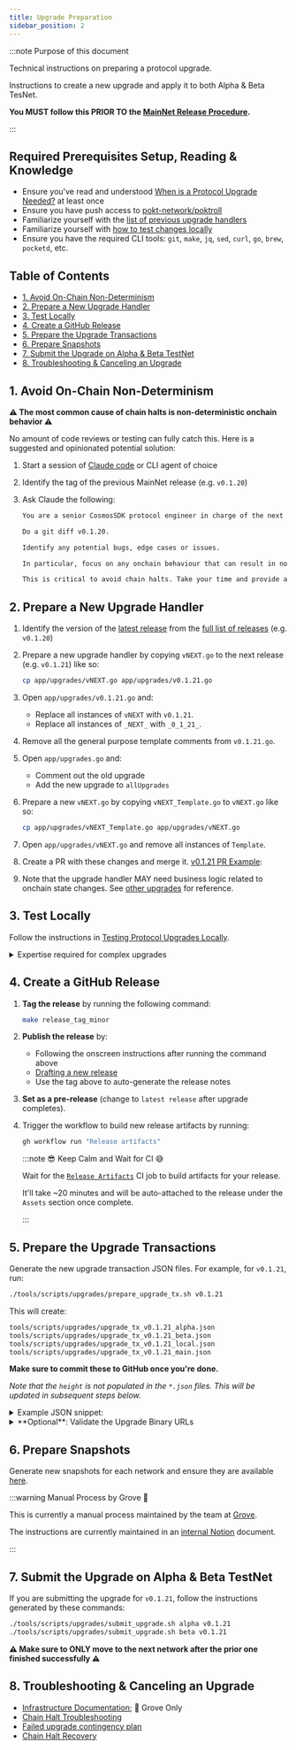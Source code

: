```yaml
---
title: Upgrade Preparation
sidebar_position: 2
---
```


:::note Purpose of this document

Technical instructions on preparing a protocol upgrade.

Instructions to create a new upgrade and apply it to both Alpha & Beta TesNet.

**You MUST follow this PRIOR TO the [MainNet Release Procedure](./3_mainnet_release_procedure.md).**

:::

## Required Prerequisites Setup, Reading & Knowledge <!-- omit in toc -->

- Ensure you've read and understood [When is a Protocol Upgrade Needed?](./1_upgrade_overview.md) at least once
- Ensure you have push access to [pokt-network/poktroll](https://github.com/pokt-network/poktroll)
- Familiarize yourself with the [list of previous upgrade handlers](https://github.com/pokt-network/poktroll/tree/main/app/upgrades)
- Familiarize yourself with [how to test changes locally](./4_localnet_upgrade_testing.md)
- Ensure you have the required CLI tools: `git`, `make`, `jq`, `sed`, `curl`, `go`, `brew`, `pocketd`, etc.

## Table of Contents <!-- omit in toc -->

- [1. Avoid On-Chain Non-Determinism](#1-avoid-on-chain-non-determinism)
- [2. Prepare a New Upgrade Handler](#2-prepare-a-new-upgrade-handler)
- [3. Test Locally](#3-test-locally)
- [4. Create a GitHub Release](#4-create-a-github-release)
- [5. Prepare the Upgrade Transactions](#5-prepare-the-upgrade-transactions)
- [6. Prepare Snapshots](#6-prepare-snapshots)
- [7. Submit the Upgrade on Alpha \& Beta TestNet](#7-submit-the-upgrade-on-alpha--beta-testnet)
- [8. Troubleshooting \& Canceling an Upgrade](#8-troubleshooting--canceling-an-upgrade)

## 1. Avoid On-Chain Non-Determinism

**⚠️ The most common cause of chain halts is non-deterministic onchain behavior ⚠️**

No amount of code reviews or testing can fully catch this. Here is a suggested and opinionated potential solution:

1. Start a session of [Claude code](https://www.anthropic.com/claude-code) or CLI agent of choice
2. Identify the tag of the previous MainNet release (e.g. `v0.1.20`)
3. Ask Claude the following:

   ```bash
   You are a senior CosmosSDK protocol engineer in charge of the next protocol upgrade.

   Do a git diff v0.1.20.

   Identify any potential bugs, edge cases or issues.

   In particular, focus on any onchain behaviour that can result in non-deterministic outcomes. For example, iterating a map without sorting the keys first.

   This is critical to avoid chain halts. Take your time and provide a comprehensive analysis.
   ```

## 2. Prepare a New Upgrade Handler

1. Identify the version of the [latest release](https://github.com/pokt-network/poktroll/releases/latest) from the [full list of releases](https://github.com/pokt-network/poktroll/releases) (e.g. `v0.1.20`)
2. Prepare a new upgrade handler by copying `vNEXT.go` to the next release (e.g. `v0.1.21`) like so:

   ```bash
   cp app/upgrades/vNEXT.go app/upgrades/v0.1.21.go
   ```

3. Open `app/upgrades/v0.1.21.go` and:
   - Replace all instances of `vNEXT` with `v0.1.21`.
   - Replace all instances of `_NEXT_` with `_0_1_21_`.
4. Remove all the general purpose template comments from `v0.1.21.go`.
5. Open `app/upgrades.go` and:

   - Comment out the old upgrade
   - Add the new upgrade to `allUpgrades`

6. Prepare a new `vNEXT.go` by copying `vNEXT_Template.go` to `vNEXT.go` like so:

   ```bash
   cp app/upgrades/vNEXT_Template.go app/upgrades/vNEXT.go
   ```

7. Open `app/upgrades/vNEXT.go` and remove all instances of `Template`.
8. Create a PR with these changes and merge it. [v0.1.21 PR Example](https://github.com/pokt-network/poktroll/pull/1520):
9. Note that the upgrade handler MAY need business logic related to onchain state changes. See [other upgrades](https://github.com/pokt-network/poktroll/tree/main/app/upgrades) for reference.

## 3. Test Locally

Follow the instructions in [Testing Protocol Upgrades Locally](4_localnet_upgrade_testing.md).

<details>
<summary>Expertise required for complex upgrades</summary>

⚠️ If your upgrade handle had complex business logic, you MUST test it locally to avoid a chain halt. ⚠️

Follow [Testing Protocol Upgrades](4_localnet_upgrade_testing.md) **BEFORE** submitting any transactions.

If you find an issue, you'll need to:

1. Delete the previous release
2. Delete the previous tag
3. Implement and merge in the fix
4. Prepare a new release
5. Regenerate the artifacts
6. Repeat the process above

This requires jumping back and forth between some of the steps on this page.

</details>

## 4. Create a GitHub Release

1. **Tag the release** by running the following command:

   ```bash
   make release_tag_minor
   ```

2. **Publish the release** by:

   - Following the onscreen instructions after running the command above
   - [Drafting a new release](https://github.com/pokt-network/poktroll/releases/new)
   - Use the tag above to auto-generate the release notes

3. **Set as a pre-release** (change to `latest release` after upgrade completes).
4. Trigger the workflow to build new release artifacts by running:

   ```bash
   gh workflow run "Release artifacts"
   ```

   :::note 😎 Keep Calm and Wait for CI 😅

   Wait for the [`Release Artifacts`](https://github.com/pokt-network/poktroll/actions/workflows/release-artifacts.yml) CI job to build artifacts for your release.

   It'll take ~20 minutes and will be auto-attached to the release under the `Assets` section once complete.

   :::

## 5. Prepare the Upgrade Transactions

Generate the new upgrade transaction JSON files. For example, for `v0.1.21`, run:

```bash
./tools/scripts/upgrades/prepare_upgrade_tx.sh v0.1.21
```

This will create:

```bash
tools/scripts/upgrades/upgrade_tx_v0.1.21_alpha.json
tools/scripts/upgrades/upgrade_tx_v0.1.21_beta.json
tools/scripts/upgrades/upgrade_tx_v0.1.21_local.json
tools/scripts/upgrades/upgrade_tx_v0.1.21_main.json
```

**Make sure to commit these to GitHub once you're done.**

_Note that the `height` is not populated in the `*.json` files. This will be updated in subsequent steps below._

<details>
<summary>Example JSON snippet:</summary>

```json
{
  "body": {
    "messages": [
      {
        "@type": "/cosmos.upgrade.v1beta1.MsgSoftwareUpgrade",
        "authority": "pokt10d07y265gmmuvt4z0w9aw880jnsr700j8yv32t",
        "plan": {
          "name": "v0.0.4",
          "height": "30",
          "info": "{\"binaries\":{...}}"
        }
      }
    ]
  }
}
```

</details>

<details>

<summary>**Optional**: Validate the Upgrade Binary URLs</summary>

Install `go-getter` if you don't have it:

```bash
go install github.com/hashicorp/go-getter/cmd/go-getter@latest
```

And check all binary URLs:

```bash
RELEASE_VERSION=<VERSION> # E.g. "v0.1.11"
for file in ./tools/scripts/upgrades/upgrade_tx_${RELEASE_VERSION}*; do
  echo "Processing $file"
  jq -r '.body.messages[0].plan.info | fromjson | .binaries[]' "$file" | while IFS= read -r url; do
    go-getter "$url" .
  done
done
```

Expected output should look like the following:

```bash
2025/04/16 12:11:36 success!
2025/04/16 12:11:40 success!
2025/04/16 12:11:44 success!
2025/04/16 12:11:48 success!
```

</details>

## 6. Prepare Snapshots

Generate new snapshots for each network and ensure they are available [here](https://snapshots.us-nj.poktroll.com/).

:::warning Manual Process by Grove 🌿

This is currently a manual process maintained by the team at [Grove](https://grove.city).

The instructions are currently maintained in an [internal Notion](https://www.notion.so/buildwithgrove/Shannon-Snapshot-Playbook-1aea36edfff680bbb5a7e71c9846f63c?source=copy_link) document.

:::

## 7. Submit the Upgrade on Alpha & Beta TestNet

If you are submitting the upgrade for `v0.1.21`, follow the instructions generated by these commands:

```bash
./tools/scripts/upgrades/submit_upgrade.sh alpha v0.1.21
./tools/scripts/upgrades/submit_upgrade.sh beta v0.1.21
```

**⚠️ Make sure to ONLY move to the next network after the prior one finished successfully ⚠️**

## 8. Troubleshooting & Canceling an Upgrade

- [Infrastructure Documentation](https://github.com/buildwithgrove/infrastructure/tree/main/docs); 🌿 Grove Only
- [Chain Halt Troubleshooting](./7_chain_halt_troubleshooting.md)
- [Failed upgrade contingency plan](8_chain_halt_upgrade_contigency_plans.md)
- [Chain Halt Recovery](9_chain_halt_recovery.md)
